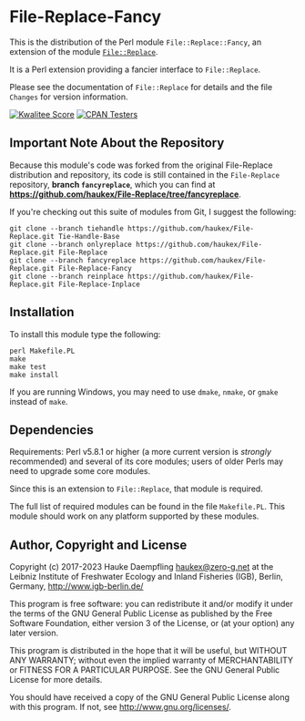 File-Replace-Fancy
==================

This is the distribution of the Perl module `File::Replace::Fancy`,
an extension of the module
[`File::Replace`](https://metacpan.org/pod/File::Replace).

It is a Perl extension providing a fancier interface to `File::Replace`.

Please see the documentation of `File::Replace` for details
and the file `Changes` for version information.

[![Kwalitee Score](https://cpants.cpanauthors.org/dist/File-Replace-Fancy.svg)](https://cpants.cpanauthors.org/dist/File-Replace-Fancy)
[![CPAN Testers](https://haukex.github.io/my-badges/File-Replace-Fancy.svg)](http://matrix.cpantesters.org/?dist=File-Replace-Fancy)

Important Note About the Repository
-----------------------------------

Because this module's code was forked from the original File-Replace
distribution and repository, its code is still contained in the
`File-Replace` repository, **branch `fancyreplace`**, which you can find
at **<https://github.com/haukex/File-Replace/tree/fancyreplace>**.

If you're checking out this suite of modules from Git, I suggest the following:

	git clone --branch tiehandle https://github.com/haukex/File-Replace.git Tie-Handle-Base
	git clone --branch onlyreplace https://github.com/haukex/File-Replace.git File-Replace
	git clone --branch fancyreplace https://github.com/haukex/File-Replace.git File-Replace-Fancy
	git clone --branch reinplace https://github.com/haukex/File-Replace.git File-Replace-Inplace

Installation
------------

To install this module type the following:

	perl Makefile.PL
	make
	make test
	make install

If you are running Windows, you may need to use `dmake`, `nmake`, or `gmake`
instead of `make`.

Dependencies
------------

Requirements: Perl v5.8.1 or higher (a more current version is *strongly*
recommended) and several of its core modules; users of older Perls may need
to upgrade some core modules.

Since this is an extension to `File::Replace`, that module is required.

The full list of required modules can be found in the file `Makefile.PL`.
This module should work on any platform supported by these modules.

Author, Copyright and License
-----------------------------

Copyright (c) 2017-2023 Hauke Daempfling <haukex@zero-g.net>
at the Leibniz Institute of Freshwater Ecology and Inland Fisheries (IGB),
Berlin, Germany, <http://www.igb-berlin.de/>

This program is free software: you can redistribute it and/or modify
it under the terms of the GNU General Public License as published by
the Free Software Foundation, either version 3 of the License, or
(at your option) any later version.

This program is distributed in the hope that it will be useful,
but WITHOUT ANY WARRANTY; without even the implied warranty of
MERCHANTABILITY or FITNESS FOR A PARTICULAR PURPOSE. See the
GNU General Public License for more details.

You should have received a copy of the GNU General Public License
along with this program. If not, see <http://www.gnu.org/licenses/>.

